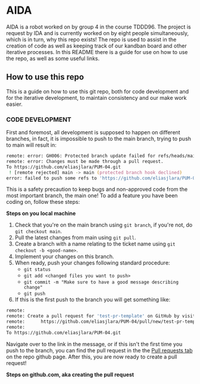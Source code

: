 # AIDA

AIDA is a robot worked on by group 4 in the course TDDD96. The project is request by IDA and is currently worked on by eight people simultaneously, which is in turn, why this repo exists! The repo is used to assist in the creation of code as well as keeping track of our kandban board and other iterative processes. In this README there is a guide for use on how to use the repo, as well as some useful links. 

## How to use this repo
This is a guide on how to use this git repo, both for code development and for the iterative development, to maintain consistency and our make work easier. 

### CODE DEVELOPMENT

First and foremost, all development is supposed to happen on different branches, in fact, it is impossible to push to the main branch, trying to push to main will result in: 
```zsh
remote: error: GH006: Protected branch update failed for refs/heads/main.
remote: error: Changes must be made through a pull request.
To https://github.com/eliasjlara/PUM-04.git
 ! [remote rejected] main -> main (protected branch hook declined)
error: failed to push some refs to 'https://github.com/eliasjlara/PUM-04.git'
```
This is a safety precaution to keep bugs and non-approved code from the most important branch, the main one! To add a feature you have been coding on, follow these steps: 

**Steps on you local machine**
1. Check that you're on the main branch using `git branch`, if you're not, do `git checkout main`.
2. Pull the latest changes from main using `git pull`.
3. Create a branch with a name relating to the ticket name using `git checkout -b <good-name>`.
4. Implement your changes on this branch.
5. When ready, push your changes following standard procedure: 
   - `git status`
   - `git add <changed files you want to push>`
   - `git commit -m "Make sure to have a good message describing change"`
   - `git push`
6. If this is the first push to the branch you will get something like:
```zsh
remote: 
remote: Create a pull request for 'test-pr-template' on GitHub by visiting:
remote:      https://github.com/eliasjlara/PUM-04/pull/new/test-pr-template
remote: 
To https://github.com/eliasjlara/PUM-04.git
```
Navigate over to the link in the message, or if this isn't the first time you push to the branch, you can find the pull request in the the [Pull requests tab](https://github.com/eliasjlara/PUM-04/pulls) on the repo github page. After this, you are now ready to create a pull request!

**Steps on github.com, aka creating the pull request**








